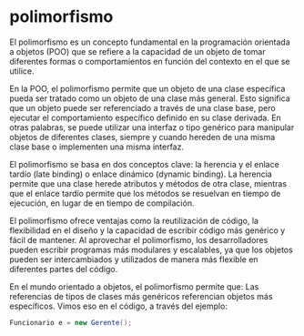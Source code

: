 # polimorfismo
El polimorfismo es un concepto fundamental en la programación orientada a objetos (POO) que se refiere a la capacidad de un objeto de tomar diferentes formas o comportamientos en función del contexto en el que se utilice.

En la POO, el polimorfismo permite que un objeto de una clase específica pueda ser tratado como un objeto de una clase más general. Esto significa que un objeto puede ser referenciado a través de una clase base, pero ejecutar el comportamiento específico definido en su clase derivada. En otras palabras, se puede utilizar una interfaz o tipo genérico para manipular objetos de diferentes clases, siempre y cuando hereden de una misma clase base o implementen una misma interfaz.

El polimorfismo se basa en dos conceptos clave: la herencia y el enlace tardío (late binding) o enlace dinámico (dynamic binding). La herencia permite que una clase herede atributos y métodos de otra clase, mientras que el enlace tardío permite que los métodos se resuelvan en tiempo de ejecución, en lugar de en tiempo de compilación.

El polimorfismo ofrece ventajas como la reutilización de código, la flexibilidad en el diseño y la capacidad de escribir código más genérico y fácil de mantener. Al aprovechar el polimorfismo, los desarrolladores pueden escribir programas más modulares y escalables, ya que los objetos pueden ser intercambiados y utilizados de manera más flexible en diferentes partes del código.

En el mundo orientado a objetos, el polimorfismo permite que:
Las referencias de tipos de clases más genéricos referencian objetos más específicos.
Vimos eso en el código, a través del ejemplo:
```java
Funcionario e = new Gerente();
```
